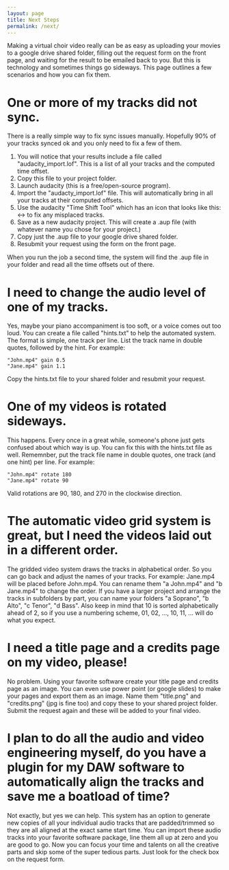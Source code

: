 ```yaml
---
layout: page
title: Next Steps
permalink: /next/
---
```


Making a virtual choir video really can be as easy as uploading your
movies to a google drive shared folder, filling out the request form
on the front page, and waiting for the result to be emailed back to
you.  But this is technology and sometimes things go sideways.  This
page outlines a few scenarios and how you can fix them.

# One or more of my tracks did not sync.

There is a really simple way to fix sync issues manually.  Hopefully
90% of your tracks synced ok and you only need to fix a few of them.

1. You will notice that your results include a file called
   "audacity_import.lof". This is a list of all your tracks and the
   computed time offset.
2. Copy this file to your project folder.
3. Launch audacity (this is a free/open-source program).
4. Import the "audacty_import.lof" file.  This will automatically
   bring in all your tracks at their computed offsets.
5. Use the audacity "Time Shift Tool" which has an icon that looks
   like this: <-> to fix any misplaced tracks.
6. Save as a new audacity project.  This will create a .aup file (with
   whatever name you chose for your project.)
7. Copy just the .aup file to your google drive shared folder.
8. Resubmit your request using the form on the front page.

When you run the job a second time, the system will find the .aup file
in your folder and read all the time offsets out of there.

# I need to change the audio level of one of my tracks.

Yes, maybe your piano accompaniment is too soft, or a voice comes out
too loud.  You can create a file called "hints.txt" to help the
automated system.  The format is simple, one track per line.  List the
track name in double quotes, followed by the hint.  For example:
```
"John.mp4" gain 0.5
"Jane.mp4" gain 1.1
```
Copy the hints.txt file to your shared folder and resubmit your request.

# One of my videos is rotated sideways.

This happens.  Every once in a great while, someone's phone just gets
confused about which way is up.  You can fix this with the hints.txt
file as well.  Rememnber, put the track file name in double quotes,
one track (and one hint) per line.  For example:
```
"John.mp4" rotate 180
"Jane.mp4" rotate 90
```
Valid rotations are 90, 180, and 270 in the clockwise direction.

# The automatic video grid system is great, but I need the videos laid out in a different order.

The gridded video system draws the tracks in alphabetical order.  So
you can go back and adjust the names of your tracks.  For example:
Jane.mp4 will be placed before John.mp4.  You can rename them "a
John.mp4" and "b Jane.mp4" to change the order.  If you have a larger
project and arrange the tracks in subfolders by part, you can name
your folders "a Soprano", "b Alto", "c Tenor", "d Bass".  Also keep in
mind that 10 is sorted alphabetically ahead of 2, so if you use a
numbering scheme, 01, 02, ..., 10, 11, ... will do what you expect.

# I need a title page and a credits page on my video, please!

No problem.  Using your favorite software create your title page and
credits page as an image.  You can even use power point (or google
slides) to make your pages and export them as an image.  Name them
"title.png" and "credits.png" (jpg is fine too) and copy these to your
shared project folder.  Submit the request again and these will be
added to your final video.

# I plan to do all the audio and video engineering myself, do you have a plugin for my DAW software to automatically align the tracks and save me a boatload of time?

Not exactly, but yes we can help. This system has an option to
generate new copies of all your individual audio tracks that are
padded/trimmed so they are all aligned at the exact same start time.
You can import these audio tracks into your favorite software package,
line them all up at zero and you are good to go.  Now you can focus
your time and talents on all the creative parts and skip some of the
super tedious parts.  Just look for the check box on the request form.

